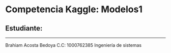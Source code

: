 # Competencia Kaggle: Modelos1

## Estudiante:
___
Brahiam Acosta Bedoya
C.C: 1000762385
Ingeniería de sistemas
